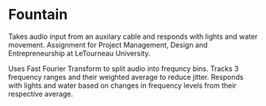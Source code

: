 # Fountain

Takes audio input from an auxilary cable and responds with lights and water movement. Assignment for Project Management, Design and Entrepreneurship at LeTourneau University.

Uses Fast Fourier Transform to split audio into frequncy bins. Tracks 3 frequency ranges and their weighted average to reduce jitter. Responds with lights and water based on changes in frequency levels from their respective average.
